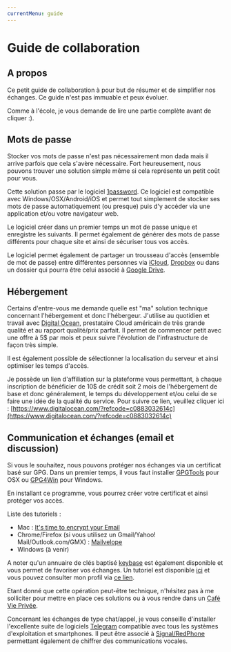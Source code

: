 ```yaml
---
currentMenu: guide
---
```


Guide de collaboration
===

A propos
---

Ce petit guide de collaboration à pour but de résumer et de simplifier nos échanges. 
Ce guide n'est pas immuable et peux évoluer.

Comme à l'école, je vous demande de lire une partie complète avant de cliquer :).

Mots de passe
---

Stocker vos mots de passe n'est pas nécessairement mon dada mais il arrive parfois
que cela s'avère nécessaire. Fort heureusement, nous pouvons trouver une solution simple
même si cela représente un petit coût pour vous.

Cette solution passe par le logiciel [1password](https://agilebits.com/onepassword).
Ce logiciel est compatible avec Windows/OSX/Android/iOS et permet tout simplement de
stocker ses mots de passe automatiquement (ou presque) puis d'y accéder via une application et/ou
votre navigateur web.

Le logiciel créer dans un premier temps un mot de passe unique et enregistre les suivants. Il permet
également de générer des mots de passe différents pour chaque site et ainsi de sécuriser tous vos accès.

Le logiciel permet également de partager un trousseau d'accès (ensemble de mot de passe) entre différentes
personnes via [iCloud](https://www.icloud.com/), [Dropbox](https://www.dropbox.com/) ou dans un dossier
 qui pourra être celui associé à [Google Drive](https://drive.google.com/).

Hébergement
---

Certains d'entre-vous me demande quelle est "ma" solution technique concernant l'hébergement et donc l'hébergeur.
J'utilise au quotidien et travail avec [Digital Ocean](https://www.digitalocean.com/), prestataire Cloud américain
de très grande qualité et au rapport qualité/prix parfait. Il permet de commencer petit avec une offre à 5$ par mois
et peux suivre l'évolution de l'infrastructure de façon très simple.

Il est également possible de sélectionner la localisation du serveur et ainsi optimiser les temps d'accès.

Je possède un lien d'affiliation sur la plateforme vous permettant, à chaque inscription de bénéficier de 10$ de crédit soit
2 mois de l'hébergement de base et donc généralement, le temps du développement et/ou celui de se faire une idée
de la qualité du service. Pour suivre ce lien, veuillez cliquer ici : [https://www.digitalocean.com/?refcode=c0883032614c](https://www.digitalocean.com/?refcode=c0883032614c)

Communication et échanges (email et discussion)
---

Si vous le souhaitez, nous pouvons protéger nos échanges via un certificat basé sur GPG.
Dans un premier temps, il vous faut installer [GPGTools](https://gpgtools.org/) pour OSX ou [GPG4Win](http://gpg4win.org/) pour Windows.

En installant ce programme, vous pourrez créer votre certificat et ainsi protéger vos accès.

Liste des tutoriels :

- Mac : [It's time to encrypt your Email](http://code.tutsplus.com/tutorials/its-time-to-encrypt-your-email-using-gpgtools-for-os-x--cms-23721)
- Chrome/Firefox (si vous utilisez un Gmail/Yahoo! Mail/Outlook.com/GMX) : [Mailvelope](https://www.mailvelope.com/)
- Windows (à venir)

A noter qu'un annuaire de clés baptisé [keybase](https://keybase.io/) est également disponible et vous permet de favoriser vos échanges.
Un tutoriel est disponible [ici](http://code.tutsplus.com/tutorials/its-time-to-encrypt-your-email-using-keybase--cms-23724) 
et vous pouvez consulter mon profil via [ce lien](https://keybase.io/pocky).

Etant donné que cette opération peut-être technique, n'hésitez pas à me solliciter pour mettre en place ces solutions ou à vous rendre
dans un [Café Vie Privée](https://café-vie-privée.fr/).

Concernant les échanges de type chat/appel, je vous conseille d'installer l'excellente suite de logiciels [Telegram](https://telegram.org/)
compatible avec tous les systèmes d'exploitation et smartphones. Il peut être associé à [Signal/RedPhone](https://whispersystems.org/)
permettant également de chiffrer des communications vocales.


